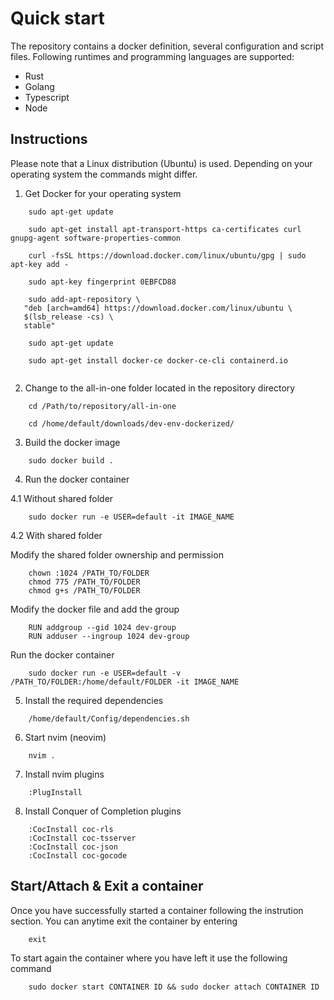 # Quick start

The repository contains a docker definition, several configuration and script files.
Following runtimes and programming languages are supported:

- Rust
- Golang
- Typescript
- Node

## Instructions

Please note that a Linux distribution (Ubuntu) is used. Depending on your
operating system the commands might differ.

1. Get Docker for your operating system

```
    sudo apt-get update
    
    sudo apt-get install apt-transport-https ca-certificates curl gnupg-agent software-properties-common
    
    curl -fsSL https://download.docker.com/linux/ubuntu/gpg | sudo apt-key add -
    
    sudo apt-key fingerprint 0EBFCD88
    
    sudo add-apt-repository \
   "deb [arch=amd64] https://download.docker.com/linux/ubuntu \
   $(lsb_release -cs) \
   stable"
    
    sudo apt-get update
    
    sudo apt-get install docker-ce docker-ce-cli containerd.io
    
```

2. Change to the all-in-one folder located in the repository directory

```
    cd /Path/to/repository/all-in-one
```

```
    cd /home/default/downloads/dev-env-dockerized/
```

3. Build the docker image

```
    sudo docker build .
```

4. Run the docker container

4.1 Without shared folder

```
    sudo docker run -e USER=default -it IMAGE_NAME
```

4.2 With shared folder

Modify the shared folder ownership and permission

```
    chown :1024 /PATH_TO/FOLDER
    chmod 775 /PATH_TO/FOLDER
    chmod g+s /PATH_TO/FOLDER
```

Modify the docker file and add the group

```
    RUN addgroup --gid 1024 dev-group
    RUN adduser --ingroup 1024 dev-group
```

Run the docker container

```
    sudo docker run -e USER=default -v /PATH_TO/FOLDER:/home/default/FOLDER -it IMAGE_NAME
```

5. Install the required dependencies

```
    /home/default/Config/dependencies.sh
```

6. Start nvim (neovim)

```
    nvim .
```

7. Install nvim plugins

```
    :PlugInstall
```

8. Install Conquer of Completion plugins

```
    :CocInstall coc-rls
    :CocInstall coc-tsserver
    :CocInstall coc-json
    :CocInstall coc-gocode
```

## Start/Attach & Exit a container

Once you have successfully started a container following the instrution section. You can anytime exit the container by entering

```
    exit
```

To start again the container where you have left it use the following command

```
    sudo docker start CONTAINER ID && sudo docker attach CONTAINER ID
```
